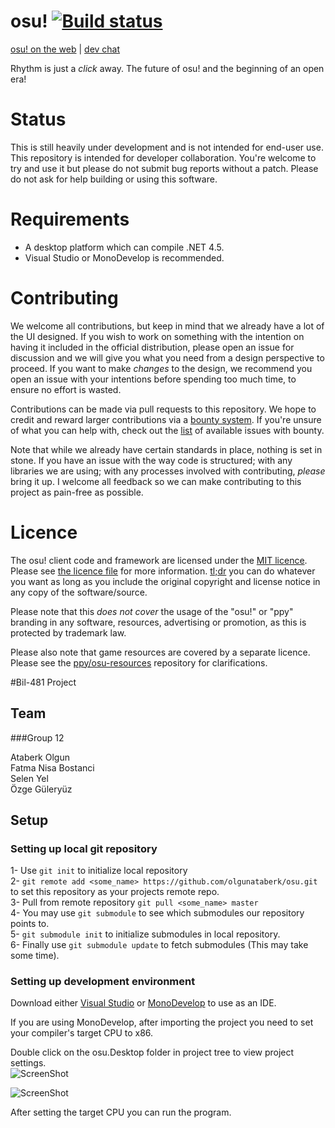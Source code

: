 # osu! [![Build status](https://ci.appveyor.com/api/projects/status/u2p01nx7l6og8buh?svg=true)](https://ci.appveyor.com/project/peppy/osu)



[osu! on the web](https://osu.ppy.sh) | [dev chat](https://discord.gg/ppy)

Rhythm is just a *click* away. The future of osu! and the beginning of an open era!

# Status

This is still heavily under development and is not intended for end-user use. This repository is intended for developer collaboration. You're welcome to try and use it but please do not submit bug reports without a patch. Please do not ask for help building or using this software.

# Requirements

- A desktop platform which can compile .NET 4.5.
- Visual Studio or MonoDevelop is recommended.

# Contributing

We welcome all contributions, but keep in mind that we already have a lot of the UI designed. If you wish to work on something with the intention on having it included in the official distribution, please open an issue for discussion and we will give you what you need from a design perspective to proceed. If you want to make *changes* to the design, we recommend you open an issue with your intentions before spending too much time, to ensure no effort is wasted.

Contributions can be made via pull requests to this repository. We hope to credit and reward larger contributions via a [bounty system](https://goo.gl/nFdoyI). If you're unsure of what you can help with, check out the [list](https://github.com/ppy/osu/issues?utf8=%E2%9C%93&q=is%3Aissue+is%3Aopen+label%3Abounty) of available issues with bounty.

Note that while we already have certain standards in place, nothing is set in stone. If you have an issue with the way code is structured; with any libraries we are using; with any processes involved with contributing, *please* bring it up. I welcome all feedback so we can make contributing to this project as pain-free as possible.

# Licence

The osu! client code and framework are licensed under the [MIT licence](https://opensource.org/licenses/MIT). Please see [the licence file](LICENCE) for more information. [tl;dr](https://tldrlegal.com/license/mit-license) you can do whatever you want as long as you include the original copyright and license notice in any copy of the software/source.

Please note that this *does not cover* the usage of the "osu!" or "ppy" branding in any software, resources, advertising or promotion, as this is protected by trademark law.

Please also note that game resources are covered by a separate licence. Please see the [ppy/osu-resources](https://github.com/ppy/osu-resources) repository for clarifications.

#Bil-481 Project

## Team

###Group 12
  
Ataberk Olgun  
Fatma Nisa Bostanci  
Selen Yel  
Özge Güleryüz

## Setup

### Setting up local git repository

1- Use `git init` to initialize local repository  
2- `git remote add <some_name> https://github.com/olgunataberk/osu.git` to set this repository as your projects remote repo.  
3- Pull from remote repository `git pull <some_name> master`  
4- You may use `git submodule` to see which submodules our repository points to.  
5- `git submodule init` to initialize submodules in local repository.  
6- Finally use `git submodule update` to fetch submodules (This may take some time).

### Setting up development environment

Download either [Visual Studio](https://www.visualstudio.com/tr/free-developer-offers/) or [MonoDevelop](http://www.monodevelop.com/download/) to use as an IDE. 

If you are using MonoDevelop, after importing the project you need to set your compiler's target CPU to x86.

Double click on the osu.Desktop folder in project tree to view project settings.  
![ScreenShot](http://i.imgur.com/9jpisT0.png)

![ScreenShot](http://i.imgur.com/A9nyqho.png) 

After setting the target CPU you can run the program.
